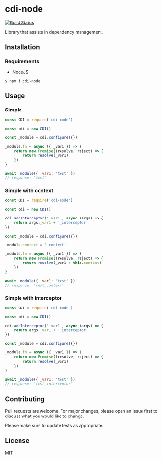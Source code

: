 # cdi-node 

[![Build Status](https://travis-ci.org/willguitaradmfar/cdi-node.svg?branch=master)](https://travis-ci.org/willguitaradmfar/cdi-node)

Library that assists in dependency management.

## Installation

### Requirements
* NodeJS

`$ npm i cdi-node`

## Usage

### Simple

```js
const CDI = require('cdi-node')

const cdi = new CDI()

const _module = cdi.configure({})

_module.fn = async ({ _var1 }) => {
    return new Promise((resolve, reject) => {
        return resolve(_var1)
    })
}

await _module({ _var1: 'test' })
// response: 'test'

```

### Simple with context

```js
const CDI = require('cdi-node')

const cdi = new CDI()

cdi.addInterceptor('_var1', async (args) => {
    return args._var1 + '_interceptor'
})

const _module = cdi.configure({})

_module.context = '_context'

_module.fn = async ({ _var1 }) => {
    return new Promise((resolve, reject) => {
        return resolve(_var1 + this.context)
    })
}

await _module({ _var1: 'test' })
// response: 'test_context'

```

### Simple with interceptor

```js
const CDI = require('cdi-node')

const cdi = new CDI()

cdi.addInterceptor('_var1', async (args) => {
    return args._var1 + '_interceptor'
})

const _module = cdi.configure({})

_module.fn = async ({ _var1 }) => {
    return new Promise((resolve, reject) => {
        return resolve(_var1)
    })
}

await _module({ _var1: 'test' })
// response: 'test_interceptor'

```

## Contributing
Pull requests are welcome. For major changes, please open an issue first to discuss what you would like to change.

Please make sure to update tests as appropriate.

## License
[MIT](https://choosealicense.com/licenses/mit/)